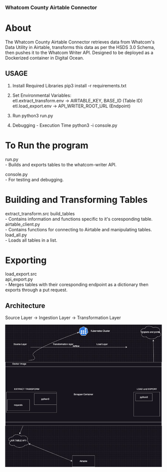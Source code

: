 ### Whatcom County Airtable Connector

# About
The Whatcom County Airtable Connector retrieves data from Whatcom's Data Utility in Airtable, transforms this data as per the HSDS 3.0 Schema, then pushes it to the Whatcom Writer API. Designed to be deployed as a Dockerized container in Digital Ocean.


## USAGE
1. Install Required Libraries
pip3 install -r requirements.txt

2. Set Environmental Variables:  
    etl.extract_transform.env -> AIRTABLE_KEY, BASE_ID (Table ID)  
    etl.load_export.env -> API_WRITER_ROOT_URL (Endpoint)  

3. Run
python3 run.py

4. Debugging - Execution Time
python3 -i console.py



# To Run the program
run.py  
    - Builds and exports tables to the whatcom-writer API.    
  
console.py  
    - For testing and debugging.


# Building and Transforming Tables #
extract_transform.src
    build_tables  
        - Contains information and functions specific to it's coresponding table.  
    airtable_client.py  
        - Contains functions for connecting to Airtable and manipulating tables.  
    load_all.py  
        - Loads all tables in a list.  
        

# Exporting #
load_export.src  
    api_export.py  
        - Merges tables with their coresponding endpoint as a dictionary then exports through a put request.  

## Architecture

Source Layer -> Ingestion Layer -> Transformation Layer

![Alt text](diagram.jpg?raw=true "Title")

